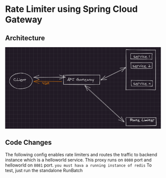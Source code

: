# Rate Limiter using Spring Cloud Gateway

## Architecture
![Architecture](./design-ratelimiter.png)

## Code Changes

The following config enables rate limiters and routes the traffic to backend instance which is a helloworld service.
This proxy runs on `8080` port and helloworld on `8081` port.
`you must hava a running instance of redis`
To test, just run the standalone RunBatch 
